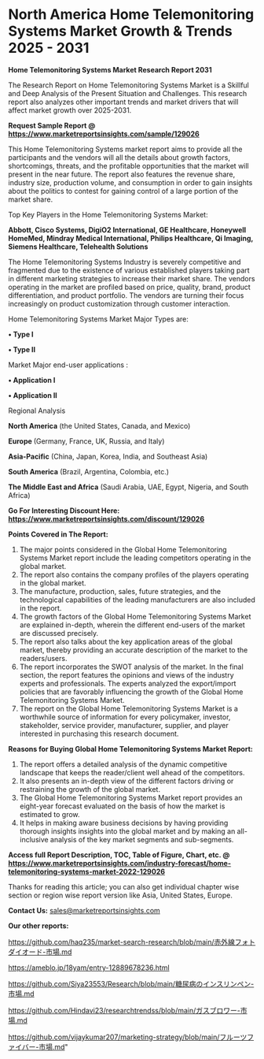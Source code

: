 # North America Home Telemonitoring Systems Market Growth & Trends 2025 - 2031

<strong>Home Telemonitoring Systems Market Research Report 2031</strong>

The Research Report on Home Telemonitoring Systems Market is a Skillful and Deep Analysis of the Present Situation and Challenges. This research report also analyzes other important trends and market drivers that will affect market growth over 2025-2031.

<strong>Request Sample Report @ <a href=https://www.marketreportsinsights.com/sample/129026>https://www.marketreportsinsights.com/sample/129026</a></strong>

This Home Telemonitoring Systems market report aims to provide all the participants and the vendors will all the details about growth factors, shortcomings, threats, and the profitable opportunities that the market will present in the near future. The report also features the revenue share, industry size, production volume, and consumption in order to gain insights about the politics to contest for gaining control of a large portion of the market share.

Top Key Players in the Home Telemonitoring Systems Market:

<strong>Abbott, Cisco Systems, DigiO2 International, GE Healthcare, Honeywell HomeMed, Mindray Medical International, Philips Healthcare, Qi Imaging, Siemens Healthcare, Telehealth Solutions</strong>

The Home Telemonitoring Systems Industry is severely competitive and fragmented due to the existence of various established players taking part in different marketing strategies to increase their market share. The vendors operating in the market are profiled based on price, quality, brand, product differentiation, and product portfolio. The vendors are turning their focus increasingly on product customization through customer interaction.

Home Telemonitoring Systems Market Major Types are:

<strong>• Type I

• Type II</strong>

Market Major end-user applications :

<strong>• Application I

• Application II</strong>

Regional Analysis

</u><strong><b>North America</b></strong> (the United States, Canada, and Mexico)

<strong><b>Europe </b></strong>(Germany, France, UK, Russia, and Italy)

<strong><b>Asia-Pacific</b></strong> (China, Japan, Korea, India, and Southeast Asia)

<strong><b>South America</b></strong> (Brazil, Argentina, Colombia, etc.)

<strong><b>The Middle East and Africa</b></strong> (Saudi Arabia, UAE, Egypt, Nigeria, and South Africa)

<strong>Go For Interesting Discount Here: <a href=https://www.marketreportsinsights.com/discount/129026>https://www.marketreportsinsights.com/discount/129026</a></strong>

<strong>Points Covered in The Report:</strong>
<ol>
  <li>The major points considered in the Global Home Telemonitoring Systems Market report include the leading competitors operating in the global market.</li>
  <li>The report also contains the company profiles of the players operating in the global market.</li>
  <li>The manufacture, production, sales, future strategies, and the technological capabilities of the leading manufacturers are also included in the report.</li>
  <li>The growth factors of the Global Home Telemonitoring Systems Market are explained in-depth, wherein the different end-users of the market are discussed precisely.</li>
  <li>The report also talks about the key application areas of the global market, thereby providing an accurate description of the market to the readers/users.</li>
  <li>The report incorporates the SWOT analysis of the market. In the final section, the report features the opinions and views of the industry experts and professionals. The experts analyzed the export/import policies that are favorably influencing the growth of the Global Home Telemonitoring Systems Market.</li>
  <li>The report on the Global Home Telemonitoring Systems Market is a worthwhile source of information for every policymaker, investor, stakeholder, service provider, manufacturer, supplier, and player interested in purchasing this research document.</li>
</ol>
<strong>Reasons for Buying Global Home Telemonitoring Systems Market Report:</strong>

<ol>
  <li>The report offers a detailed analysis of the dynamic competitive landscape that keeps the reader/client well ahead of the competitors.</li>
  <li>It also presents an in-depth view of the different factors driving or restraining the growth of the global market.</li>
  <li>The Global Home Telemonitoring Systems Market report provides an eight-year forecast evaluated on the basis of how the market is estimated to grow.</li>
  <li>It helps in making aware business decisions by having providing thorough insights insights into the global market and by making an all-inclusive analysis of the key market segments and sub-segments.</li>
</ol>
<strong>Access full Report Description, TOC, Table of Figure, Chart, etc. @ <a href=https://www.marketreportsinsights.com/industry-forecast/home-telemonitoring-systems-market-2022-129026>https://www.marketreportsinsights.com/industry-forecast/home-telemonitoring-systems-market-2022-129026</a></strong>


Thanks for reading this article; you can also get individual chapter wise section or region wise report version like Asia, United States, Europe.

<strong>Contact Us:</strong>
sales@marketreportsinsights.com

<strong>Our other reports:</strong>

<a href=https://github.com/haq235/market-search-research/blob/main/赤外線フォトダイオード-市場.md>https://github.com/haq235/market-search-research/blob/main/赤外線フォトダイオード-市場.md</a>

<a href=https://ameblo.jp/18yam/entry-12889678236.html>https://ameblo.jp/18yam/entry-12889678236.html</a>

<a href=https://github.com/Siya23553/Research/blob/main/糖尿病のインスリンペン-市場.md>https://github.com/Siya23553/Research/blob/main/糖尿病のインスリンペン-市場.md</a>

<a href=https://github.com/Hindavi23/researchtrendss/blob/main/ガスブロワー-市場.md>https://github.com/Hindavi23/researchtrendss/blob/main/ガスブロワー-市場.md</a>

<a href=https://github.com/vijaykumar207/marketing-strategy/blob/main/フルーツファイバー-市場.md>https://github.com/vijaykumar207/marketing-strategy/blob/main/フルーツファイバー-市場.md</a>"
